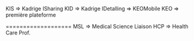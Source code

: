 KIS => Kadrige ISharing
KID => Kadrige IDetalling => KEOMobile
KEO => première plateforme 

=================== 
MSL => Medical Science Liaison 
HCP => Health Care Prof.
